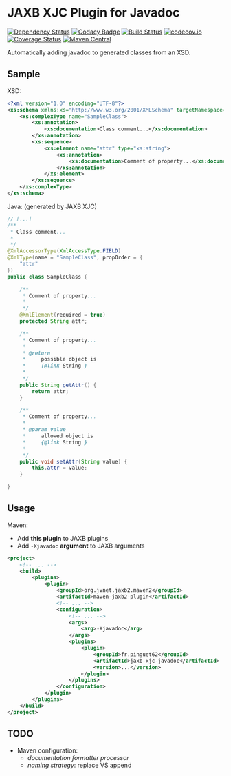# JAXB XJC Plugin for Javadoc

[![Dependency Status](https://www.versioneye.com/user/projects/587ab9985450ea0042210150/badge.svg?style=flat)](https://www.versioneye.com/user/projects/587ab9985450ea0042210150)
[![Codacy Badge](https://api.codacy.com/project/badge/Grade/711cd823176249e7acd92e0ce710fe9f)](https://www.codacy.com/app/pinguet62/jaxb-xjc-javadoc?utm_source=github.com&amp;utm_medium=referral&amp;utm_content=pinguet62/jaxb-xjc-javadoc&amp;utm_campaign=Badge_Grade)
[![Build Status](https://travis-ci.org/pinguet62/jaxb-xjc-javadoc.svg?branch=master)](https://travis-ci.org/pinguet62/jaxb-xjc-javadoc)
[![codecov.io](https://codecov.io/github/pinguet62/jaxb-xjc-javadoc/coverage.svg?branch=master)](https://codecov.io/github/pinguet62/jaxb-xjc-javadoc?branch=master)
[![Coverage Status](https://coveralls.io/repos/github/pinguet62/jaxb-xjc-javadoc/badge.svg?branch=master)](https://coveralls.io/github/pinguet62/jaxb-xjc-javadoc?branch=master)
[![Maven Central](https://maven-badges.herokuapp.com/maven-central/fr.pinguet62/jaxb-xjc-javadoc/badge.svg)](https://maven-badges.herokuapp.com/maven-central/fr.pinguet62/jaxb-xjc-javadoc)

Automatically adding javadoc to generated classes from an XSD.

## Sample

XSD:
```xml
<?xml version="1.0" encoding="UTF-8"?>
<xs:schema xmlns:xs="http://www.w3.org/2001/XMLSchema" targetNamespace="http://fr/pinguet62/jaxb/javadoc/model">
	<xs:complexType name="SampleClass">
		<xs:annotation>
			<xs:documentation>Class comment...</xs:documentation>
		</xs:annotation>
		<xs:sequence>
			<xs:element name="attr" type="xs:string">
				<xs:annotation>
					<xs:documentation>Comment of property...</xs:documentation>
				</xs:annotation>
			</xs:element>
		</xs:sequence>
	</xs:complexType>
</xs:schema>
```

Java: (generated by JAXB XJC)
```java
// [...]
/**
 * Class comment...
 * 
 */
@XmlAccessorType(XmlAccessType.FIELD)
@XmlType(name = "SampleClass", propOrder = {
    "attr"
})
public class SampleClass {

    /**
     * Comment of property...
     * 
     */
    @XmlElement(required = true)
    protected String attr;

    /**
     * Comment of property...
     * 
     * @return
     *     possible object is
     *     {@link String }
     *     
     */
    public String getAttr() {
        return attr;
    }

    /**
     * Comment of property...
     * 
     * @param value
     *     allowed object is
     *     {@link String }
     *     
     */
    public void setAttr(String value) {
        this.attr = value;
    }

}
```

## Usage

Maven:
* Add **this plugin** to JAXB plugins
* Add `-Xjavadoc` **argument** to JAXB arguments


```xml
<project>
    <!-- ... -->
    <build>
        <plugins>
            <plugin>
                <groupId>org.jvnet.jaxb2.maven2</groupId>
                <artifactId>maven-jaxb2-plugin</artifactId>
                <!-- ... -->
                <configuration>
                    <!-- ... -->
                    <args>
                        <arg>-Xjavadoc</arg>
                    </args>
                    <plugins>
                        <plugin>
                            <groupId>fr.pinguet62</groupId>
                            <artifactId>jaxb-xjc-javadoc</artifactId>
                            <version>...</version>
                        </plugin>
                    </plugins>
                </configuration>
            </plugin>
        </plugins>
    </build>
</project>
```

## TODO

* Maven configuration:
	* *documentation formatter processor*
	* *naming strategy*: replace VS append

